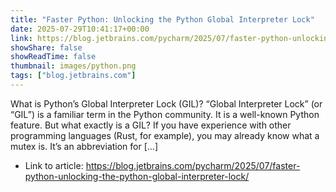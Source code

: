 ```yaml
---
title: "Faster Python: Unlocking the Python Global Interpreter Lock"
date: 2025-07-29T10:41:17+00:00
link: https://blog.jetbrains.com/pycharm/2025/07/faster-python-unlocking-the-python-global-interpreter-lock/
showShare: false
showReadTime: false
thumbnail: images/python.png
tags: ["blog.jetbrains.com"]
---
```

What is Python’s Global Interpreter Lock (GIL)? “Global Interpreter Lock” (or “GIL”) is a familiar term in the Python community. It is a well-known Python feature. But what exactly is a GIL? If you have experience with other programming languages (Rust, for example), you may already know what a mutex is. It’s an abbreviation for […]

- Link to article: https://blog.jetbrains.com/pycharm/2025/07/faster-python-unlocking-the-python-global-interpreter-lock/